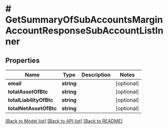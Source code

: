 # # GetSummaryOfSubAccountsMarginAccountResponseSubAccountListInner

## Properties

Name | Type | Description | Notes
------------ | ------------- | ------------- | -------------
**email** | **string** |  | [optional]
**totalAssetOfBtc** | **string** |  | [optional]
**totalLiabilityOfBtc** | **string** |  | [optional]
**totalNetAssetOfBtc** | **string** |  | [optional]

[[Back to Model list]](../../README.md#models) [[Back to API list]](../../README.md#endpoints) [[Back to README]](../../README.md)
